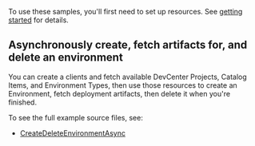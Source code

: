 To use these samples, you'll first need to set up resources. See [getting started](https://github.com/Azure/azure-sdk-for-net/blob/main/sdk/devcenter/Azure.DevCenter/README.md#getting-started) for details.

## <scenario> Asynchronously create, fetch artifacts for, and delete an environment

You can create a clients and fetch available DevCenter Projects, Catalog Items, and Environment Types, then use those resources to create an Environment, fetch deployment artifacts, then delete it when you're finished. 

To see the full example source files, see:
* [CreateDeleteEnvironmentAsync](https://github.com/Azure/azure-sdk-for-net/blob/main/sdk/devcenter/Azure.DevCenter/tests/Samples/Sample_CreateDeleteEnvironmentAsync.cs)
